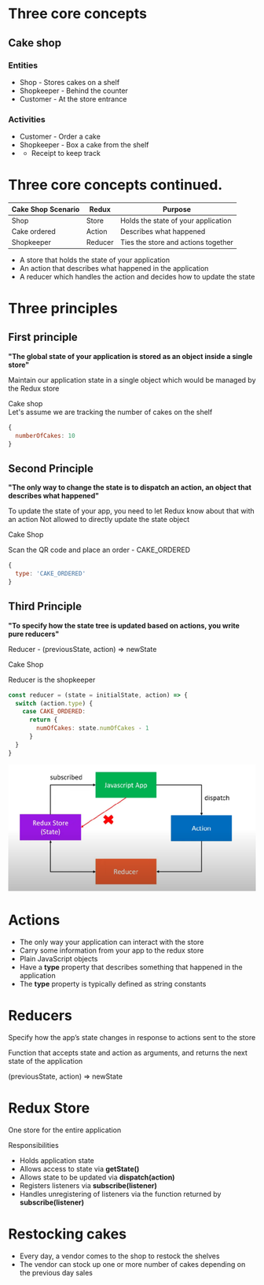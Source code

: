 # Three core concepts
## Cake shop
### Entities
* Shop - Stores cakes on a shelf
* Shopkeeper - Behind the counter
* Customer - At the store entrance

### Activities
* Customer - Order a cake
* Shopkeeper - Box a cake from the shelf
* - Receipt to keep track

# Three core concepts continued.
| Cake Shop Scenario | Redux   | Purpose                             |
|--------------------|---------|-------------------------------------|
| Shop               | Store   | Holds the state of your application |
| Cake ordered       | Action  | Describes what happened             |
| Shopkeeper         | Reducer | Ties the store and actions together |

* A store that holds the state of your application
* An action that describes what happened in the application
* A reducer which handles the action and decides how to update the state

# Three principles
## First principle

**"The global state of your application is stored as an object inside a single store"**

Maintain our application state in a single object which would be managed by the Redux store

Cake shop\
Let's assume we are tracking the number of cakes on the shelf
```javascript
{
  numberOfCakes: 10
}
```

## Second Principle

**"The only way to change the state is to dispatch an action, an object that describes what
happened"**

To update the state of your app, you need to let Redux know about that with an action
Not allowed to directly update the state object

Cake Shop

Scan the QR code and place an order - CAKE_ORDERED

```javascript
{ 
  type: 'CAKE_ORDERED'
}
```

## Third Principle
**"To specify how the state tree is updated based on actions, you write pure reducers"**

Reducer - (previousState, action) => newState

Cake Shop

Reducer is the shopkeeper

```javascript
const reducer = (state = initialState, action) => {
  switch (action.type) {
    case CAKE_ORDERED:
      return {
        numOfCakes: state.numOfCakes - 1
      }
  }
}
```

![Three principle](./three-principle.png)

# Actions
* The only way your application can interact with the store
* Carry some information from your app to the redux store
* Plain JavaScript objects
* Have a **type** property that describes something that happened in the application
* The **type** property is typically defined as string constants

# Reducers
Specify how the app’s state changes in response to actions sent to the store

Function that accepts state and action as arguments, and returns the next state of the application

(previousState, action) => newState

# Redux Store
One store for the entire application

Responsibilities
* Holds application state
* Allows access to state via **getState()**
* Allows state to be updated via **dispatch(action)**
* Registers listeners via **subscribe(listener)**
* Handles unregistering of listeners via the function returned by **subscribe(listener)**

# Restocking cakes
* Every day, a vendor comes to the shop to restock the shelves
* The vendor can stock up one or more number of cakes depending on the previous day sales